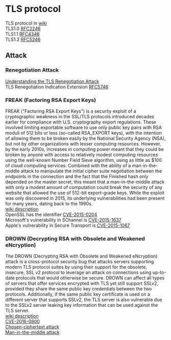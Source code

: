 # TLS protocol
TLS protocol in [wiki](https://en.wikipedia.org/wiki/Transport_Layer_Security) <br>
TLS1.0 [RFC2246](https://datatracker.ietf.org/doc/rfc2246/?include_text=1) <br>
TLS1.1 [RFC4346](https://datatracker.ietf.org/doc/rfc4346/?include_text=1) <br>
TLS1.2 [RFC5246](https://datatracker.ietf.org/doc/rfc5246/?include_text=1) <br>

## Attack
### Renegotiation Attack
[Understanding the TLS Renegotiation Attack](http://www.educatedguesswork.org/2009/11/understanding_the_tls_renegoti.html) <br>
TLS Renegotiation Indication Extension [RFC5746](https://datatracker.ietf.org/doc/rfc5746/?include_text=1) <br>
	
### FREAK (Factoring RSA Export Keys)
FREAK ("Factoring RSA Export Keys") is a security exploit of a cryptographic weakness in the SSL/TLS protocols introduced decades earlier for compliance with U.S. cryptography export regulations. These involved limiting exportable software to use only public key pairs with RSA moduli of 512 bits or less (so-called RSA_EXPORT keys), with the intention of allowing them to be broken easily by the National Security Agency (NSA), but not by other organizations with lesser computing resources. However, by the early 2010s, increases in computing power meant that they could be broken by anyone with access to relatively modest computing resources using the well-known Number Field Sieve algorithm, using as little as $100 of cloud computing services. Combined with the ability of a man-in-the-middle attack to manipulate the initial cipher suite negotiation between the endpoints in the connection and the fact that the Finished hash only depended on the master secret, this meant that a man-in-the-middle attack with only a modest amount of computation could break the security of any website that allowed the use of 512-bit export-grade keys. While the exploit was only discovered in 2015, its underlying vulnerabilities had been present for many years, dating back to the 1990s. <br>
[wiki description](https://en.wikipedia.org/wiki/FREAK) <br>
OpenSSL has the identifier [CVE-2015-0204](https://www.cvedetails.com/cve/CVE-2015-0204/?q=+CVE-2015-0204) <br>
Microsoft's vulnerability in SChannel is [CVE-2015-1637](https://www.cvedetails.com/cve/CVE-2015-1637/?q=CVE-2015-1637) <br>
Apple's vulnerability in Secure Transport is [CVE-2015-1067](https://www.cvedetails.com/cve/CVE-2015-1067) <br>

### DROWN (Decrypting RSA with Obsolete and Weakened eNcryption)
The DROWN (Decrypting RSA with Obsolete and Weakened eNcryption) attack is a cross-protocol security bug that attacks servers supporting modern TLS protocol suites by using their support for the obsolete, insecure, SSL v2 protocol to leverage an attack on connections using up-to-date protocols that would otherwise be secure. DROWN can affect all types of servers that offer services encrypted with TLS yet still support SSLv2, provided they share the same public key credentials between the two protocols. Additionally, if the same public key certificate is used on a different server that supports SSLv2, the TLS server is also vulnerable due to the SSLv2 server leaking key information that can be used against the TLS server. <br>
[wiki description](https://en.wikipedia.org/wiki/DROWN_attack) <br>
[CVE-2016-0800](https://www.cvedetails.com/cve/CVE-2016-0800/?q=+CVE-2016-0800) <br>
[Chosen-ciphertext attack](https://en.wikipedia.org/wiki/Chosen-ciphertext_attack) <br>
[Man-in-the-middle attack](https://en.wikipedia.org/wiki/Man-in-the-middle_attack) <br>
